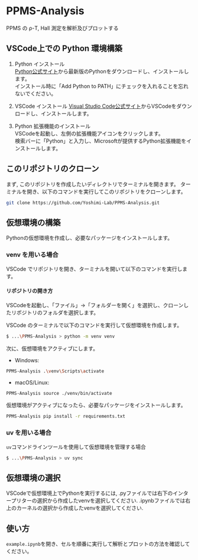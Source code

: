# PPMS-Analysis
PPMS の ρ-T, Hall 測定を解析及びプロットする

## VSCode上での Python 環境構築

1. Python インストール  
   [Python公式サイト](https://www.python.org/downloads/)から最新版のPythonをダウンロードし、インストールします。  
   インストール時に「Add Python to PATH」にチェックを入れることを忘れないでください。

2. VSCode インストール
    [Visual Studio Code公式サイト](https://code.visualstudio.com/)からVSCodeをダウンロードし、インストールします。

3. Python 拡張機能のインストール  
   VSCodeを起動し、左側の拡張機能アイコンをクリックします。  
   検索バーに「Python」と入力し、Microsoftが提供するPython拡張機能をインストールします。

## このリポジトリのクローン
まず, このリポジトリを作成したいディレクトリでターミナルを開きます。
ターミナルを開き、以下のコマンドを実行してこのリポジトリをクローンします。

```bash
git clone https://github.com/Yoshimi-Lab/PPMS-Analysis.git
```

## 仮想環境の構築
Pythonの仮想環境を作成し、必要なパッケージをインストールします。

### venv を用いる場合

VSCode でリポジトリを開き、ターミナルを開いて以下のコマンドを実行します。

#### リポジトリの開き方

VSCodeを起動し、「ファイル」→「フォルダーを開く」を選択し、クローンしたリポジトリのフォルダを選択します。

VSCode のターミナルで以下のコマンドを実行して仮想環境を作成します。

```bash
$ ...\PPMS-Analysis > python -m venv venv
```
次に、仮想環境をアクティブにします。
- Windows:
```bash
PPMS-Analysis .\venv\Scripts\activate
```
- macOS/Linux:
```bash
PPMS-Analysis source ./venv/bin/activate
```
仮想環境がアクティブになったら、必要なパッケージをインストールします。

```bash
PPMS-Analysis pip install -r requirements.txt
```

### uv を用いる場合
`uv`コマンドラインツールを使用して仮想環境を管理する場合

```bash
$ ...\PPMS-Analysis > uv sync
```
## 仮想環境の選択

VSCodeで仮想環境上でPythonを実行するには, .pyファイルでは右下のインタープリターの選択から作成したvenvを選択してください.
.ipynbファイルでは右上のカーネルの選択から作成したvenvを選択してください.

## 使い方
`example.ipynb`を開き、セルを順番に実行して解析とプロットの方法を確認してください。